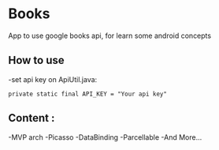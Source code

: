 # Books
App to use google books api, for learn some android concepts

## How to use

-set api key on ApiUtil.java:

```
private static final API_KEY = "Your api key"
```

## Content :

-MVP arch
-Picasso
-DataBinding
-Parcellable
-And More...
